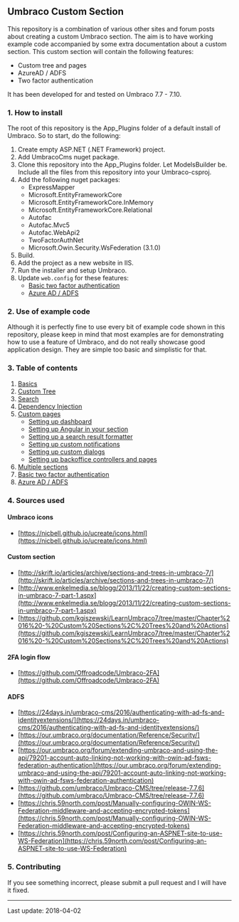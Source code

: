 ## Umbraco Custom Section

This repository is a combination of various other sites and forum posts 
about creating a custom Umbraco section. The aim is to have working example
code accompanied by some extra documentation about a custom section. This
custom section will contain the following features:

- Custom tree and pages
- AzureAD / ADFS
- Two factor authentication

It has been developed for and tested on Umbraco 7.7 - 7.10.

### 1. How to install

The root of this repository is the App_Plugins folder of a default install
of Umbraco. So to start, do the following:

1. Create empty ASP.NET (.NET Framework) project.
2. Add UmbracoCms nuget package.    
3. Clone this repository into the App_Plugins folder. Let ModelsBuilder be. Include all the files from this repository into your Umbraco-csproj.
4. Add the following nuget packages:
    - ExpressMapper
    - Microsoft.EntityFrameworkCore
    - Microsoft.EntityFrameworkCore.InMemory
    - Microsoft.EntityFrameworkCore.Relational
    - Autofac
    - Autofac.Mvc5
    - Autofac.WebApi2
    - TwoFactorAuthNet
    - Microsoft.Owin.Security.WsFederation (3.1.0)
5. Build.
6. Add the project as a new website in IIS.
6. Run the installer and setup Umbraco.
7. Update `web.config` for these features:
    - [Basic two factor authentication](tfa.md)
    - [Azure AD / ADFS](adfs.md)

### 2. Use of example code

Although it is perfectly fine to use every bit of example code shown in this repository,
please keep in mind that most examples are for demonstrating how to use a feature
of Umbraco, and do not really showcase good application design. They are simple too
basic and simplistic for that.

### 3. Table of contents

1. [Basics](basics.md)
2. [Custom Tree](tree.md)
3. [Search](search.md)
4. [Dependency Injection](di.md)
5. [Custom pages](custom.md)
    - [Setting up dashboard](custom_dashboard.md)
    - [Setting up Angular in your section](custom_angular.md)
    - [Setting up a search result formatter](custom_searchformatter.md)
    - [Setting up custom notifications](custom_notifications.md)
    - [Setting up custom dialogs](custom_dialogs.md)
    - [Setting up backoffice controllers and pages](custom_controllers.md)
6. [Multiple sections](sections.md)
7. [Basic two factor authentication](tfa.md)
8. [Azure AD / ADFS](adfs.md)

### 4. Sources used

#### Umbraco icons
- [https://nicbell.github.io/ucreate/icons.html](https://nicbell.github.io/ucreate/icons.html)

#### Custom section
- [http://skrift.io/articles/archive/sections-and-trees-in-umbraco-7/](http://skrift.io/articles/archive/sections-and-trees-in-umbraco-7/)
- [http://www.enkelmedia.se/blogg/2013/11/22/creating-custom-sections-in-umbraco-7-part-1.aspx](http://www.enkelmedia.se/blogg/2013/11/22/creating-custom-sections-in-umbraco-7-part-1.aspx)
- [https://github.com/kgiszewski/LearnUmbraco7/tree/master/Chapter%2016%20-%20Custom%20Sections%2C%20Trees%20and%20Actions](https://github.com/kgiszewski/LearnUmbraco7/tree/master/Chapter%2016%20-%20Custom%20Sections%2C%20Trees%20and%20Actions)

#### 2FA login flow
- [https://github.com/Offroadcode/Umbraco-2FA](https://github.com/Offroadcode/Umbraco-2FA)

#### ADFS
- [https://24days.in/umbraco-cms/2016/authenticating-with-ad-fs-and-identityextensions/](https://24days.in/umbraco-cms/2016/authenticating-with-ad-fs-and-identityextensions/)
- [https://our.umbraco.org/documentation/Reference/Security/](https://our.umbraco.org/documentation/Reference/Security/)
- [https://our.umbraco.org/forum/extending-umbraco-and-using-the-api/79201-account-auto-linking-not-working-with-owin-ad-fsws-federation-authentication](https://our.umbraco.org/forum/extending-umbraco-and-using-the-api/79201-account-auto-linking-not-working-with-owin-ad-fsws-federation-authentication)
- [https://github.com/umbraco/Umbraco-CMS/tree/release-7.7.6](https://github.com/umbraco/Umbraco-CMS/tree/release-7.7.6)
- [https://chris.59north.com/post/Manually-configuring-OWIN-WS-Federation-middleware-and-accepting-encrypted-tokens](https://chris.59north.com/post/Manually-configuring-OWIN-WS-Federation-middleware-and-accepting-encrypted-tokens)
- [https://chris.59north.com/post/Configuring-an-ASPNET-site-to-use-WS-Federation](https://chris.59north.com/post/Configuring-an-ASPNET-site-to-use-WS-Federation)

### 5. Contributing

If you see something incorrect, please submit a pull request and I will have it fixed. 

---

Last update: 2018-04-02